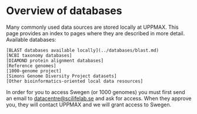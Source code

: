 # Overview of databases

Many commonly used data sources are stored locally at UPPMAX. This page provides an index to pages where they are described in more detail.
Available databases:

    [BLAST databases available locally](../databases/blast.md)
    [NCBI taxonomy databases]
    [DIAMOND protein alignment databases]
    [Reference genomes]
    [1000-genome project]
    [Simons Genome Diversity Project datasets]
    [Other bioinformatics-oriented local data resources]

In order for you to access Swegen (or 1000 genomes) you must first send an email to datacentre@scilifelab.se and ask for access. When they approve you, they will contact UPPMAX and we will grant access to Swegen.
